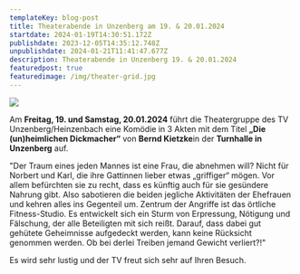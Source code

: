 ```yaml
---
templateKey: blog-post
title: Theaterabende in Unzenberg am 19. & 20.01.2024
startdate: 2024-01-19T14:30:51.172Z
publishdate: 2023-12-05T14:35:12.748Z
unpublishdate: 2024-01-21T11:41:47.677Z
description: Theaterabende in Unzenberg 19. & 20.01.2024
featuredpost: true
featuredimage: /img/theater-grid.jpg
---
```

![](/img/theater-2024.jpg)

Am **Freitag, 19. und Samstag, 20.01.2024** führt die Theatergruppe des TV Unzenberg/Heinzenbach eine Komödie in 3 Akten mit dem Titel **„Die (un)heimlichen Dickmacher“** von **Bernd Kietzke**in der **Turnhalle in Unzenberg** auf.

"Der Traum eines jeden Mannes ist eine Frau, die abnehmen will? Nicht für Norbert und Karl, die ihre Gattinnen lieber etwas „griffiger“ mögen. Vor allem befürchten sie zu recht, dass es künftig auch für sie gesündere Nahrung gibt. Also sabotieren die beiden jegliche Aktivitäten der Ehefrauen und kehren alles ins Gegenteil um. Zentrum der Angriffe ist das örtliche Fitness-Studio. Es entwickelt sich ein Sturm von Erpressung, Nötigung und Fälschung, der alle Beteiligten mit sich reißt. Darauf, dass dabei gut gehütete Geheimnisse aufgedeckt werden, kann keine Rücksicht genommen werden. Ob bei derlei Treiben jemand Gewicht verliert?!"

Es wird sehr lustig und der TV freut sich sehr auf Ihren Besuch.